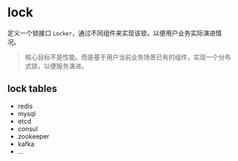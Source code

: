 # lock

定义一个锁接口 `Locker`，通过不同组件来实现该锁，以便用户业务实际演进情况。

> 核心目标不是性能。而是基于用户当前业务场景已有的组件，实现一个分布式锁，以便服务演进。

## lock tables

- redis
- mysql
- etcd
- consul
- zookeeper
- kafka
- ...
